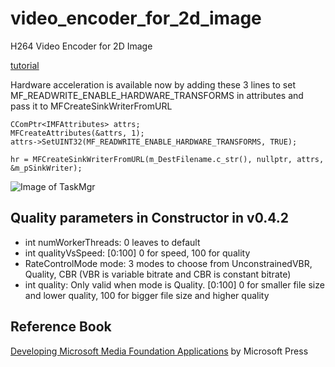 # video_encoder_for_2d_image
H264 Video Encoder for 2D Image

[tutorial](https://www.codeproject.com/Articles/5161187/Bring-Your-Animations-to-H264-HEVC-Video)

Hardware acceleration is available now by adding these 3 lines to set MF_READWRITE_ENABLE_HARDWARE_TRANSFORMS in attributes and pass it to MFCreateSinkWriterFromURL

```
CComPtr<IMFAttributes> attrs;
MFCreateAttributes(&attrs, 1);
attrs->SetUINT32(MF_READWRITE_ENABLE_HARDWARE_TRANSFORMS, TRUE);

hr = MFCreateSinkWriterFromURL(m_DestFilename.c_str(), nullptr, attrs, &m_pSinkWriter);
```

![Image of TaskMgr](https://github.com/shaovoon/video_encoder_for_2d_image/blob/master/images/TaskMgr.png)

## Quality parameters in Constructor in v0.4.2

* int numWorkerThreads: 0 leaves to default
* int qualityVsSpeed: [0:100] 0 for speed, 100 for quality
* RateControlMode mode: 3 modes to choose from UnconstrainedVBR, Quality, CBR (VBR is variable bitrate and CBR is constant bitrate)
* int quality: Only valid when mode is Quality. [0:100] 0 for smaller file size and lower quality, 100 for bigger file size and higher quality

## Reference Book

[Developing Microsoft Media Foundation Applications](https://www.amazon.com/gp/product/0735656592/ref=as_li_qf_asin_il_tl?ie=UTF8&tag=qhyti98po-20&creative=9325&linkCode=as2&creativeASIN=0735656592&linkId=3a5b32bf135fdbb0772831efc7e6c96f) by Microsoft Press
